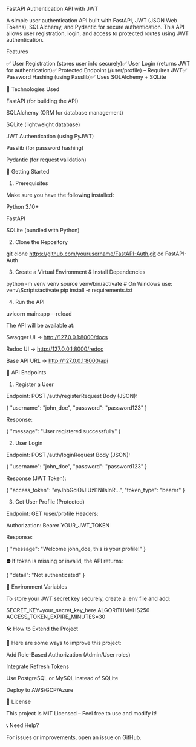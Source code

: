 FastAPI Authentication API with JWT

A simple user authentication API built with FastAPI, JWT (JSON Web Tokens), SQLAlchemy, and Pydantic for secure authentication. This API allows user registration, login, and access to protected routes using JWT authentication.

Features

✅ User Registration (stores user info securely)✅ User Login (returns JWT for authentication)✅ Protected Endpoint (/user/profile) – Requires JWT✅ Password Hashing (using Passlib)✅ Uses SQLAlchemy + SQLite

📌 Technologies Used

FastAPI (for building the API)

SQLAlchemy (ORM for database management)

SQLite (lightweight database)

JWT Authentication (using PyJWT)

Passlib (for password hashing)

Pydantic (for request validation)

🚀 Getting Started

1. Prerequisites

Make sure you have the following installed:

Python 3.10+

FastAPI

SQLite (bundled with Python)

2. Clone the Repository

git clone https://github.com/yourusername/FastAPI-Auth.git
cd FastAPI-Auth

3. Create a Virtual Environment & Install Dependencies

python -m venv venv
source venv/bin/activate  # On Windows use: venv\Scripts\activate
pip install -r requirements.txt

4. Run the API

uvicorn main:app --reload

The API will be available at:

Swagger UI → http://127.0.0.1:8000/docs

Redoc UI → http://127.0.0.1:8000/redoc

Base API URL → http://127.0.0.1:8000/api

📌 API Endpoints

1. Register a User

Endpoint: POST /auth/registerRequest Body (JSON):

{
  "username": "john_doe",
  "password": "password123"
}

Response:

{
  "message": "User registered successfully"
}

2. User Login

Endpoint: POST /auth/loginRequest Body (JSON):

{
  "username": "john_doe",
  "password": "password123"
}

Response (JWT Token):

{
  "access_token": "eyJhbGciOiJIUzI1NiIsInR...",
  "token_type": "bearer"
}

3. Get User Profile (Protected)

Endpoint: GET /user/profile
Headers:

Authorization: Bearer YOUR_JWT_TOKEN

Response:

{
  "message": "Welcome john_doe, this is your profile!"
}

⛔ If token is missing or invalid, the API returns:

{
  "detail": "Not authenticated"
}

📌 Environment Variables

To store your JWT secret key securely, create a .env file and add:

SECRET_KEY=your_secret_key_here
ALGORITHM=HS256
ACCESS_TOKEN_EXPIRE_MINUTES=30

🛠 How to Extend the Project

🚀 Here are some ways to improve this project:

Add Role-Based Authorization (Admin/User roles)

Integrate Refresh Tokens

Use PostgreSQL or MySQL instead of SQLite

Deploy to AWS/GCP/Azure

📜 License

This project is MIT Licensed – Feel free to use and modify it!

📞 Need Help?

For issues or improvements, open an issue on GitHub.


